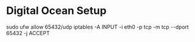 # Digital Ocean Setup
sudo ufw allow 65432/udp
iptables -A INPUT -i eth0 -p tcp -m tcp --dport 65432 -j ACCEPT
